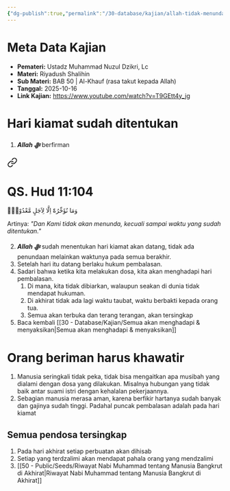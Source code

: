 ```yaml
---
{"dg-publish":true,"permalink":"/30-database/kajian/allah-tidak-menunda-hari-kiamat/","tags":["kajian"]}
---
```





# Meta Data Kajian 
<div><ul class="dataview list-view-ul"><li><span><strong>Pemateri:</strong> Ustadz Muhammad Nuzul Dzikri, Lc</span></li><li><span><strong>Materi:</strong> Riyadush Shalihin</span></li><li><span><strong>Sub Materi:</strong> BAB 50 | Al-Khauf (rasa takut kepada Allah)</span></li><li><span><strong>Tanggal:</strong> 2025-10-16</span></li><li><span><strong>Link Kajian:</strong> <a rel="noopener nofollow" class="external-link" href="https://www.youtube.com/watch?v=T9GEtt4y_jg" target="_blank">https://www.youtube.com/watch?v=T9GEtt4y_jg</a></span></li></ul></div>


# Hari kiamat sudah ditentukan
1. ***Allah ﷻ*** berfirman
<div class="transclusion internal-embed is-loaded"><a class="markdown-embed-link" href="/30-database/al-quran/all-surah/#qs-hud-11-104" aria-label="Open link"><svg xmlns="http://www.w3.org/2000/svg" width="24" height="24" viewBox="0 0 24 24" fill="none" stroke="currentColor" stroke-width="2" stroke-linecap="round" stroke-linejoin="round" class="svg-icon lucide-link"><path d="M10 13a5 5 0 0 0 7.54.54l3-3a5 5 0 0 0-7.07-7.07l-1.72 1.71"></path><path d="M14 11a5 5 0 0 0-7.54-.54l-3 3a5 5 0 0 0 7.07 7.07l1.71-1.71"></path></svg></a><div class="markdown-embed">



# QS. Hud 11:104
وَمَا نُؤَخِّرُهٗٓ اِلَّا لِاَجَلٍ مَّعْدُوْدٍۗ 

Artinya: *"Dan Kami tidak akan menunda, kecuali sampai waktu yang sudah ditentukan."*



</div></div>

2. ***Allah ﷻ*** sudah menentukan hari kiamat akan datang, tidak ada penundaan melainkan waktunya pada semua berakhir.
3. Setelah hari itu datang berlaku hukum pembalasan.
4. Sadari bahwa ketika kita melakukan dosa, kita akan menghadapi hari pembalasan. 
	1. Di mana, kita tidak dibiarkan, walaupun seakan di dunia tidak mendapat hukuman. 
	2. Di akhirat tidak ada lagi waktu taubat, waktu berbakti kepada orang tua.
	3. Semua akan terbuka dan terang terangan, akan tersingkap
5. Baca kembali [[30 - Database/Kajian/Semua akan menghadapi & menyaksikan\|Semua akan menghadapi & menyaksikan]]

# Orang beriman harus khawatir
1. Manusia seringkali tidak peka, tidak bisa mengaitkan apa musibah yang dialami dengan dosa yang dilakukan. Misalnya hubungan yang tidak baik antar suami istri dengan kehalalan pekerjaannya.
2. Sebagian manusia merasa aman, karena berfikir hartanya sudah banyak dan gajinya sudah tinggi. Padahal puncak pembalasan adalah pada hari kiamat
## Semua pendosa tersingkap
1. Pada hari akhirat setiap perbuatan akan dihisab 
2. Setiap yang terdzalimi akan mendapat pahala orang yang mendzalimi
3. [[50 - Public/Seeds/Riwayat Nabi Muhammad tentang Manusia Bangkrut di Akhirat\|Riwayat Nabi Muhammad tentang Manusia Bangkrut di Akhirat]]


 
 